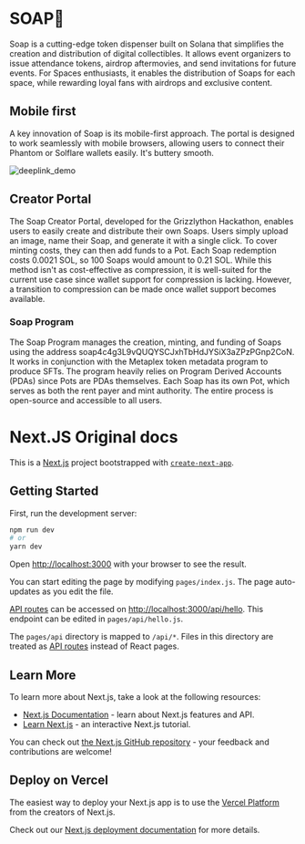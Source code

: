 # SOAP🧼
Soap is a cutting-edge token dispenser built on Solana that simplifies the creation and distribution of digital collectibles. It allows event organizers to issue attendance tokens, airdrop aftermovies, and send invitations for future events. For Spaces enthusiasts, it enables the distribution of Soaps for each space, while rewarding loyal fans with airdrops and exclusive content.

## Mobile first
A key innovation of Soap is its mobile-first approach. The portal is designed to work seamlessly with mobile browsers, allowing users to connect their Phantom or Solflare wallets easily. It's buttery smooth.

![deeplink_demo](/static/deeplink_demo.gif)

## Creator Portal
The Soap Creator Portal, developed for the Grizzlython Hackathon, enables users to easily create and distribute their own Soaps. Users simply upload an image, name their Soap, and generate it with a single click. To cover minting costs, they can then add funds to a Pot. Each Soap redemption costs 0.0021 SOL, so 100 Soaps would amount to 0.21 SOL. While this method isn't as cost-effective as compression, it is well-suited for the current use case since wallet support for compression is lacking. However, a transition to compression can be made once wallet support becomes available.

### Soap Program
The Soap Program manages the creation, minting, and funding of Soaps using the address soap4c4g3L9vQUQYSCJxhTbHdJYSiX3aZPzPGnp2CoN. It works in conjunction with the Metaplex token metadata program to produce SFTs. The program heavily relies on Program Derived Accounts (PDAs) since Pots are PDAs themselves. Each Soap has its own Pot, which serves as both the rent payer and mint authority. The entire process is open-source and accessible to all users.


# Next.JS Original docs

This is a [Next.js](https://nextjs.org/) project bootstrapped with [`create-next-app`](https://github.com/vercel/next.js/tree/canary/packages/create-next-app).

## Getting Started

First, run the development server:

```bash
npm run dev
# or
yarn dev
```

Open [http://localhost:3000](http://localhost:3000) with your browser to see the result.

You can start editing the page by modifying `pages/index.js`. The page auto-updates as you edit the file.

[API routes](https://nextjs.org/docs/api-routes/introduction) can be accessed on [http://localhost:3000/api/hello](http://localhost:3000/api/hello). This endpoint can be edited in `pages/api/hello.js`.

The `pages/api` directory is mapped to `/api/*`. Files in this directory are treated as [API routes](https://nextjs.org/docs/api-routes/introduction) instead of React pages.

## Learn More

To learn more about Next.js, take a look at the following resources:

- [Next.js Documentation](https://nextjs.org/docs) - learn about Next.js features and API.
- [Learn Next.js](https://nextjs.org/learn) - an interactive Next.js tutorial.

You can check out [the Next.js GitHub repository](https://github.com/vercel/next.js/) - your feedback and contributions are welcome!

## Deploy on Vercel

The easiest way to deploy your Next.js app is to use the [Vercel Platform](https://vercel.com/new?utm_medium=default-template&filter=next.js&utm_source=create-next-app&utm_campaign=create-next-app-readme) from the creators of Next.js.

Check out our [Next.js deployment documentation](https://nextjs.org/docs/deployment) for more details.
